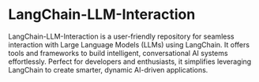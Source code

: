 # LangChain-LLM-Interaction
LangChain-LLM-Interaction is a user-friendly repository for seamless interaction with Large Language Models (LLMs) using LangChain. It offers tools and frameworks to build intelligent, conversational AI systems effortlessly. Perfect for developers and enthusiasts, it simplifies leveraging LangChain to create smarter, dynamic AI-driven applications.
